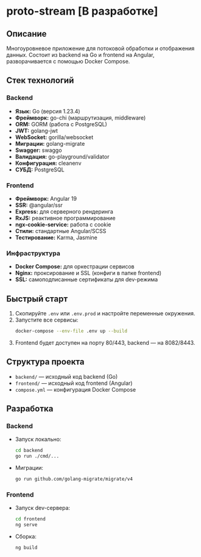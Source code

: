 # proto-stream [В разработке]

## Описание

Многоуровневое приложение для потоковой обработки и отображения данных. Состоит из backend на Go и frontend на Angular, разворачивается с помощью Docker Compose.

## Стек технологий

### Backend

- **Язык:** Go (версия 1.23.4)
- **Фреймворк:** go-chi (маршрутизация, middleware)
- **ORM:** GORM (работа с PostgreSQL)
- **JWT:** golang-jwt
- **WebSocket:** gorilla/websocket
- **Миграции:** golang-migrate
- **Swagger:** swaggo
- **Валидация:** go-playground/validator
- **Конфигурация:** cleanenv
- **СУБД:** PostgreSQL

### Frontend

- **Фреймворк:** Angular 19
- **SSR:** @angular/ssr
- **Express:** для серверного рендеринга
- **RxJS:** реактивное программирование
- **ngx-cookie-service:** работа с cookie
- **Стили:** стандартные Angular/SCSS
- **Тестирование:** Karma, Jasmine

### Инфраструктура

- **Docker Compose:** для оркестрации сервисов
- **Nginx:** проксирование и SSL (конфиги в папке frontend)
- **SSL:** самоподписанные сертификаты для dev-режима

## Быстрый старт

1. Скопируйте `.env` или `.env.prod` и настройте переменные окружения.
2. Запустите все сервисы:
   ```bash
   docker-compose --env-file .env up --build
   ```
3. Frontend будет доступен на порту 80/443, backend — на 8082/8443.

## Структура проекта

- `backend/` — исходный код backend (Go)
- `frontend/` — исходный код frontend (Angular)
- `compose.yml` — конфигурация Docker Compose

## Разработка

### Backend

- Запуск локально:
  ```bash
  cd backend
  go run ./cmd/...
  ```
- Миграции:
  ```bash
  go run github.com/golang-migrate/migrate/v4
  ```

### Frontend

- Запуск dev-сервера:
  ```bash
  cd frontend
  ng serve
  ```
- Сборка:
  ```bash
  ng build
  ```
